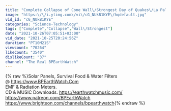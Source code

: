 ```yaml
---
title: "Complete Collapse of Cone Wall\/Strongest Day of Quakes\/La Palma."
image: "https:\/\/i.ytimg.com\/vi\/cG_NUkB1KYE\/hqdefault.jpg"
vid_id: "cG_NUkB1KYE"
categories: "Science-Technology"
tags: ["Complete","Collapse","Wall\/Strongest"]
date: "2021-10-26T07:05:51+03:00"
vid_date: "2021-10-25T20:24:56Z"
duration: "PT10M21S"
viewcount: "70264"
likeCount: "3540"
dislikeCount: "37"
channel: "The Real BPEarthWatch"
---
```

{% raw %}Solar Panels, Survival Food &amp; Water Filters<br />@ <a rel="nofollow" target="blank" href="https://www.BPEarthWatch.Com">https://www.BPEarthWatch.Com</a><br />EMF &amp; Radiation Meters.<br />CD &amp; MUSIC Downloads. <a rel="nofollow" target="blank" href="https://earthwatchmusic.com/">https://earthwatchmusic.com/</a><br /><a rel="nofollow" target="blank" href="https://www.patreon.com/BPEarthWatch">https://www.patreon.com/BPEarthWatch</a><br /><a rel="nofollow" target="blank" href="https://www.brighteon.com/channels/bpearthwatch">https://www.brighteon.com/channels/bpearthwatch</a>{% endraw %}
